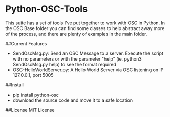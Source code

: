 # Python-OSC-Tools
This suite has a set of tools I've put together to work with OSC in Python.  In the OSC Base folder you can find some classes to help abstract away more of the process, and there are plenty of examples in the main folder.

##Current Features

- SendOscMsg.py: Send an OSC Message to a server.  Execute the script with no parameters or with the parameter "help" (ie. python3 SendOscMsg.py help) to see the format required
- OSC-HelloWorldServer.py: A Hello World Server via OSC listening on IP 127.0.0.1, port 5005

##Install

- pip install python-osc
- download the source code and move it to a safe location

##License
MIT License

